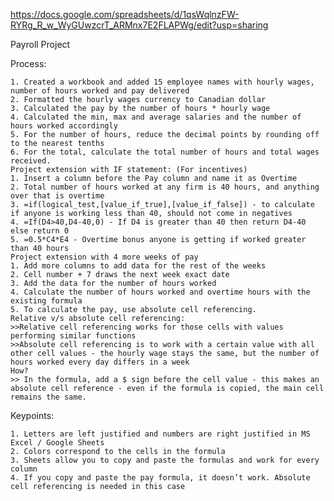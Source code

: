https://docs.google.com/spreadsheets/d/1qsWqlnzFW-RYRg_R_w_WyGUwzcrT_ARMnx7E2FLAPWg/edit?usp=sharing

Payroll Project 

Process:

    1. Created a workbook and added 15 employee names with hourly wages, number of hours worked and pay delivered 
    2. Formatted the hourly wages currency to Canadian dollar
    3. Calculated the pay by the number of hours * hourly wage
    4. Calculated the min, max and average salaries and the number of hours worked accordingly
    5. For the number of hours, reduce the decimal points by rounding off to the nearest tenths 
    6. For the total, calculate the total number of hours and total wages received.
    Project extension with IF statement: (For incentives)
    1. Insert a column before the Pay column and name it as Overtime 
    2. Total number of hours worked at any firm is 40 hours, and anything over that is overtime 
    3. =if(logical_test,[value_if_true],[value_if_false]) - to calculate if anyone is working less than 40, should not come in negatives
    4. =If(D4>40,D4-40,0) - If D4 is greater than 40 then return D4-40 else return 0
    5. =0.5*C4*E4 - Overtime bonus anyone is getting if worked greater than 40 hours
    Project extension with 4 more weeks of pay 
    1. Add more columns to add data for the rest of the weeks
    2. Cell number + 7 draws the next week exact date 
    3. Add the data for the number of hours worked
    4. Calculate the number of hours worked and overtime hours with the existing formula 
    5. To calculate the pay, use absolute cell referencing.
    Relative v/s absolute cell referencing:
    >>Relative cell referencing works for those cells with values performing similar functions 
    >>Absolute cell referencing is to work with a certain value with all other cell values - the hourly wage stays the same, but the number of hours worked every day differs in a week
    How?
    >> In the formula, add a $ sign before the cell value - this makes an absolute cell reference - even if the formula is copied, the main cell remains the same. 

Keypoints:

    1. Letters are left justified and numbers are right justified in MS Excel / Google Sheets
    2. Colors correspond to the cells in the formula 
    3. Sheets allow you to copy and paste the formulas and work for every column
    4. If you copy and paste the pay formula, it doesn’t work. Absolute cell referencing is needed in this case
